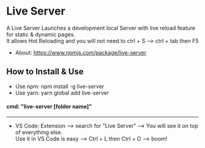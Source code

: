 # Live Server    

A Live Server Launches a development local Server with live reload feature for static & dynamic pages.     
It allows Hot Reloading and you will not need to ctrl + S --> ctrl + tab then F5

* About: https://www.npmjs.com/package/live-server

## How to Install & Use

- Use npm: npm install -g live-server    
- Use yarn: yarn global add live-server  
#### cmd: "live-server [folder name]"
----  ----
- VS Code: Extension --> search for "Live Server" --> You will see it on top of everything else.    
Use it in VS Code is easy --> Ctrl + L then Ctrl + O --> boom!
